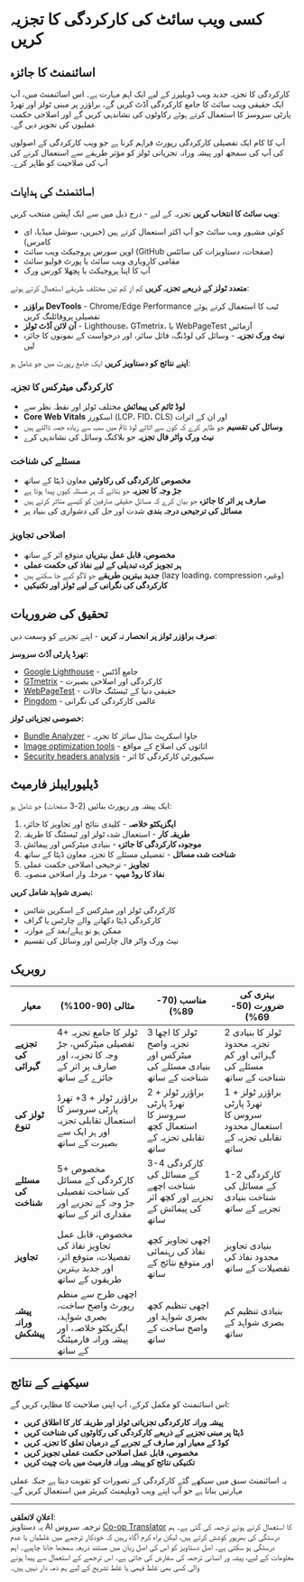 <!--
CO_OP_TRANSLATOR_METADATA:
{
  "original_hash": "a203e560e58ccc6ba68bffc40c7c8676",
  "translation_date": "2025-10-22T15:13:04+00:00",
  "source_file": "5-browser-extension/3-background-tasks-and-performance/assignment.md",
  "language_code": "ur"
}
-->
# کسی ویب سائٹ کی کارکردگی کا تجزیہ کریں

## اسائنمنٹ کا جائزہ

کارکردگی کا تجزیہ جدید ویب ڈویلپرز کے لیے ایک اہم مہارت ہے۔ اس اسائنمنٹ میں، آپ ایک حقیقی ویب سائٹ کا جامع کارکردگی آڈٹ کریں گے، براؤزر پر مبنی ٹولز اور تھرڈ پارٹی سروسز کا استعمال کرتے ہوئے رکاوٹوں کی نشاندہی کریں گے اور اصلاحی حکمت عملیوں کی تجویز دیں گے۔

آپ کا کام ایک تفصیلی کارکردگی رپورٹ فراہم کرنا ہے جو ویب کارکردگی کے اصولوں کی آپ کی سمجھ اور پیشہ ورانہ تجزیاتی ٹولز کو مؤثر طریقے سے استعمال کرنے کی آپ کی صلاحیت کو ظاہر کرے۔

## اسائنمنٹ کی ہدایات

**ویب سائٹ کا انتخاب کریں** تجزیہ کے لیے - درج ذیل میں سے ایک آپشن منتخب کریں:
- کوئی مشہور ویب سائٹ جو آپ اکثر استعمال کرتے ہیں (خبریں، سوشل میڈیا، ای کامرس)
- اوپن سورس پروجیکٹ ویب سائٹ (GitHub صفحات، دستاویزات کی سائٹس)
- مقامی کاروباری ویب سائٹ یا پورٹ فولیو سائٹ
- آپ کا اپنا پروجیکٹ یا پچھلا کورس ورک

**متعدد ٹولز کے ذریعے تجزیہ کریں** کم از کم تین مختلف طریقے استعمال کرتے ہوئے:
- **براؤزر DevTools** - Chrome/Edge Performance ٹیب کا استعمال کرتے ہوئے تفصیلی پروفائلنگ کریں
- **آن لائن آڈٹ ٹولز** - Lighthouse، GTmetrix، یا WebPageTest آزمائیں
- **نیٹ ورک تجزیہ** - وسائل کی لوڈنگ، فائل سائز، اور درخواست کے نمونوں کا جائزہ لیں

**اپنے نتائج کو دستاویز کریں** ایک جامع رپورٹ میں جو شامل ہو:

### کارکردگی میٹرکس کا تجزیہ
- **لوڈ ٹائم کی پیمائش** مختلف ٹولز اور نقطہ نظر سے
- **Core Web Vitals** اسکورز (LCP، FID، CLS) اور ان کے اثرات
- **وسائل کی تقسیم** جو ظاہر کرے کہ کون سے اثاثے لوڈ ٹائم میں سب سے زیادہ حصہ ڈالتے ہیں
- **نیٹ ورک واٹر فال تجزیہ** جو بلاکنگ وسائل کی نشاندہی کرے

### مسئلے کی شناخت
- **مخصوص کارکردگی کی رکاوٹیں** معاون ڈیٹا کے ساتھ
- **جڑ وجہ کا تجزیہ** جو بتائے کہ ہر مسئلہ کیوں پیدا ہوتا ہے
- **صارف پر اثر کا جائزہ** جو بیان کرے کہ مسائل حقیقی صارفین کو کیسے متاثر کرتے ہیں
- **مسائل کی ترجیحی درجہ بندی** شدت اور حل کی دشواری کی بنیاد پر

### اصلاحی تجاویز
- **مخصوص، قابل عمل بہتریاں** متوقع اثر کے ساتھ
- **ہر تجویز کردہ تبدیلی کے لیے نفاذ کی حکمت عملی**
- **جدید بہترین طریقے** جو لاگو کیے جا سکتے ہیں (lazy loading، compression وغیرہ)
- **کارکردگی کی نگرانی کے لیے ٹولز اور تکنیکیں**

## تحقیق کی ضروریات

**صرف براؤزر ٹولز پر انحصار نہ کریں** - اپنے تجزیے کو وسعت دیں:

**تھرڈ پارٹی آڈٹ سروسز:**
- [Google Lighthouse](https://developers.google.com/web/tools/lighthouse) - جامع آڈٹس
- [GTmetrix](https://gtmetrix.com/) - کارکردگی اور اصلاحی بصیرت
- [WebPageTest](https://www.webpagetest.org/) - حقیقی دنیا کے ٹیسٹنگ حالات
- [Pingdom](https://tools.pingdom.com/) - عالمی کارکردگی کی نگرانی

**خصوصی تجزیاتی ٹولز:**
- [Bundle Analyzer](https://bundlephobia.com/) - جاوا اسکرپٹ بنڈل سائز کا تجزیہ
- [Image optimization tools](https://squoosh.app/) - اثاثوں کی اصلاح کے مواقع
- [Security headers analysis](https://securityheaders.com/) - سیکیورٹی کارکردگی کا اثر

## ڈیلیورایبلز فارمیٹ

ایک پیشہ ور رپورٹ بنائیں (2-3 صفحات) جو شامل ہو:

1. **ایگزیکٹو خلاصہ** - کلیدی نتائج اور تجاویز کا جائزہ
2. **طریقہ کار** - استعمال شدہ ٹولز اور ٹیسٹنگ کا طریقہ
3. **موجودہ کارکردگی کا جائزہ** - بنیادی میٹرکس اور پیمائش
4. **شناخت شدہ مسائل** - تفصیلی مسئلے کا تجزیہ معاون ڈیٹا کے ساتھ
5. **تجاویز** - ترجیحی اصلاحی حکمت عملی
6. **نفاذ کا روڈ میپ** - مرحلہ وار اصلاحی منصوبہ

**بصری شواہد شامل کریں:**
- کارکردگی ٹولز اور میٹرکس کے اسکرین شاٹس
- کارکردگی ڈیٹا دکھانے والے چارٹس یا گراف
- ممکن ہو تو پہلے/بعد کے موازنہ
- نیٹ ورک واٹر فال چارٹس اور وسائل کی تقسیم

## روبریک

| معیار | مثالی (90-100%) | مناسب (70-89%) | بہتری کی ضرورت (50-69%) |
| ------ | ---------------- | --------------- | ------------------------ |
| **تجزیے کی گہرائی** | 4+ ٹولز کا جامع تجزیہ تفصیلی میٹرکس، جڑ وجہ کا تجزیہ، اور صارف پر اثر کے جائزے کے ساتھ | 3 ٹولز کا اچھا تجزیہ واضح میٹرکس اور بنیادی مسئلے کی شناخت کے ساتھ | 2 ٹولز کا بنیادی تجزیہ محدود گہرائی اور کم مسئلے کی شناخت کے ساتھ |
| **ٹولز کی تنوع** | براؤزر ٹولز + 3+ تھرڈ پارٹی سروسز کا استعمال تقابلی تجزیہ اور ہر ایک سے بصیرت کے ساتھ | براؤزر ٹولز + 2 تھرڈ پارٹی سروسز کا استعمال کچھ تقابلی تجزیہ کے ساتھ | براؤزر ٹولز + 1 تھرڈ پارٹی سروس کا استعمال محدود تقابلی تجزیہ کے ساتھ |
| **مسئلے کی شناخت** | 5+ مخصوص کارکردگی کے مسائل کی شناخت تفصیلی جڑ وجہ کے تجزیے اور مقداری اثر کے ساتھ | 3-4 کارکردگی کے مسائل کی شناخت اچھے تجزیے اور کچھ اثر کی پیمائش کے ساتھ | 1-2 کارکردگی کے مسائل کی شناخت بنیادی تجزیے کے ساتھ |
| **تجاویز** | مخصوص، قابل عمل تجاویز نفاذ کی تفصیلات، متوقع اثر، اور جدید بہترین طریقوں کے ساتھ | اچھی تجاویز کچھ نفاذ کی رہنمائی اور متوقع نتائج کے ساتھ | بنیادی تجاویز محدود نفاذ کی تفصیلات کے ساتھ |
| **پیشہ ورانہ پیشکش** | اچھی طرح سے منظم رپورٹ واضح ساخت، بصری شواہد، ایگزیکٹو خلاصہ، اور پیشہ ورانہ فارمیٹنگ کے ساتھ | اچھی تنظیم کچھ بصری شواہد اور واضح ساخت کے ساتھ | بنیادی تنظیم کم بصری شواہد کے ساتھ |

## سیکھنے کے نتائج

اس اسائنمنٹ کو مکمل کرکے، آپ اپنی صلاحیت کا مظاہرہ کریں گے:
- **پیشہ ورانہ کارکردگی تجزیاتی ٹولز اور طریقہ کار کا اطلاق کریں**
- **ڈیٹا پر مبنی تجزیے کے ذریعے کارکردگی کی رکاوٹوں کی شناخت کریں**
- **کوڈ کے معیار اور صارف کے تجربے کے درمیان تعلق کا تجزیہ کریں**
- **مخصوص، قابل عمل اصلاحی حکمت عملی تجویز کریں**
- **تکنیکی نتائج کو پیشہ ورانہ فارمیٹ میں بات چیت کریں**

یہ اسائنمنٹ سبق میں سیکھے گئے کارکردگی کے تصورات کو تقویت دیتا ہے جبکہ عملی مہارتیں بناتا ہے جو آپ اپنے ویب ڈویلپمنٹ کیریئر میں استعمال کریں گے۔

---

**اعلانِ لاتعلقی**:  
یہ دستاویز AI ترجمہ سروس [Co-op Translator](https://github.com/Azure/co-op-translator) کا استعمال کرتے ہوئے ترجمہ کی گئی ہے۔ ہم درستگی کی بھرپور کوشش کرتے ہیں، لیکن براہ کرم آگاہ رہیں کہ خودکار ترجمے میں غلطیاں یا عدم درستگی ہو سکتی ہے۔ اصل دستاویز کو اس کی اصل زبان میں مستند ذریعہ سمجھا جانا چاہیے۔ اہم معلومات کے لیے، پیشہ ور انسانی ترجمہ کی سفارش کی جاتی ہے۔ اس ترجمے کے استعمال سے پیدا ہونے والی کسی بھی غلط فہمی یا غلط تشریح کے لیے ہم ذمہ دار نہیں ہیں۔